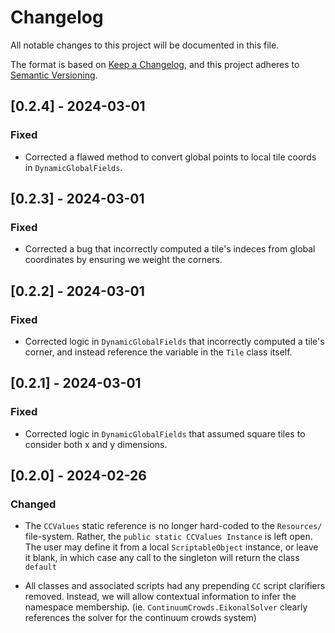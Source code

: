 # Changelog

All notable changes to this project will be documented in this file.

The format is based on [Keep a Changelog](https://keepachangelog.com/en/1.0.0/),
and this project adheres to [Semantic Versioning](https://semver.org/spec/v2.0.0.html).

## [0.2.4] - 2024-03-01

### Fixed

- Corrected a flawed method to convert global points to local tile coords in `DynamicGlobalFields`.

## [0.2.3] - 2024-03-01

### Fixed

- Corrected a bug that incorrectly computed a tile's indeces from global coordinates by ensuring we weight the corners.

## [0.2.2] - 2024-03-01

### Fixed

- Corrected logic in `DynamicGlobalFields` that incorrectly computed a tile's corner, and instead reference the variable in the `Tile` class itself.

## [0.2.1] - 2024-03-01

### Fixed

- Corrected logic in `DynamicGlobalFields` that assumed square tiles to consider both x and y dimensions.

## [0.2.0] - 2024-02-26

### Changed

- The `CCValues` static reference is no longer hard-coded to the `Resources/` file-system. Rather, the `public static CCValues Instance` is left open. The user may define it from a local `ScriptableObject` instance, or leave it blank, in which case any call to the singleton will return the class `default`

- All classes and associated scripts had any prepending `CC` script clarifiers removed. Instead, we will allow contextual information to infer the namespace membership. (ie. `ContinuumCrowds.EikonalSolver` clearly references the solver for the continuum crowds system)